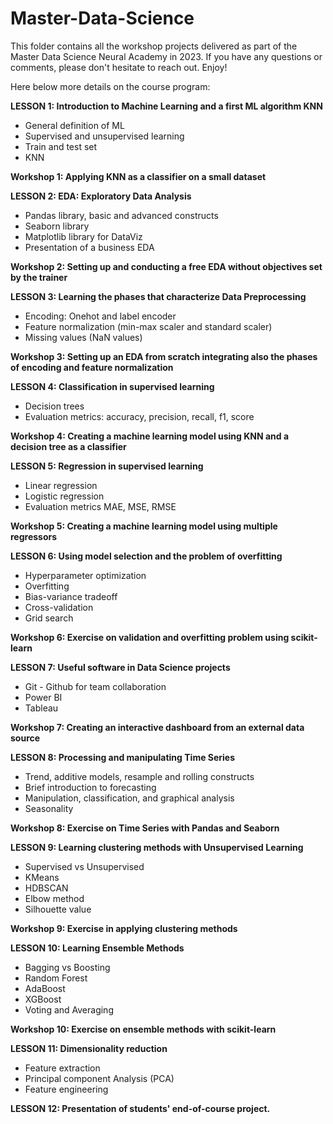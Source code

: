 # Master-Data-Science
This folder contains all the workshop projects delivered as part of the Master Data Science Neural Academy in 2023. If you have any questions or comments, please don't hesitate to reach out. Enjoy!

Here below more details on the course program: 

__LESSON 1: Introduction to Machine Learning and a first ML algorithm KNN__
- General definition of ML
- Supervised and unsupervised learning
- Train and test set
- KNN

__Workshop 1: Applying KNN as a classifier on a small dataset__

__LESSON 2: EDA: Exploratory Data Analysis__
- Pandas library, basic and advanced constructs
- Seaborn library
- Matplotlib library for DataViz
- Presentation of a business EDA

__Workshop 2: Setting up and conducting a free EDA without objectives set by the trainer__

__LESSON 3: Learning the phases that characterize Data Preprocessing__
- Encoding: Onehot and label encoder
- Feature normalization (min-max scaler and standard scaler)
- Missing values (NaN values)

__Workshop 3: Setting up an EDA from scratch integrating also the phases of encoding and feature normalization__

__LESSON 4: Classification in supervised learning__
- Decision trees
- Evaluation metrics: accuracy, precision, recall, f1, score

__Workshop 4: Creating a machine learning model using KNN and a decision tree as a classifier__

__LESSON 5: Regression in supervised learning__
- Linear regression
- Logistic regression
- Evaluation metrics MAE, MSE, RMSE

__Workshop 5: Creating a machine learning model using multiple regressors__

__LESSON 6: Using model selection and the problem of overfitting__
- Hyperparameter optimization
- Overfitting
- Bias-variance tradeoff
- Cross-validation
- Grid search

__Workshop 6: Exercise on validation and overfitting problem using scikit-learn__

__LESSON 7: Useful software in Data Science projects__
- Git - Github for team collaboration
- Power BI
- Tableau

__Workshop 7: Creating an interactive dashboard from an external data source__

__LESSON 8: Processing and manipulating Time Series__
- Trend, additive models, resample and rolling constructs
- Brief introduction to forecasting
- Manipulation, classification, and graphical analysis
- Seasonality
  
__Workshop 8: Exercise on Time Series with Pandas and Seaborn__

__LESSON 9: Learning clustering methods with Unsupervised Learning__
- Supervised vs Unsupervised
- KMeans
- HDBSCAN
- Elbow method
- Silhouette value

__Workshop 9: Exercise in applying clustering methods__

__LESSON 10: Learning Ensemble Methods__
- Bagging vs Boosting
- Random Forest
- AdaBoost
- XGBoost
- Voting and Averaging

__Workshop 10: Exercise on ensemble methods with scikit-learn__

__LESSON 11: Dimensionality reduction__
- Feature extraction
- Principal component Analysis (PCA)
- Feature engineering

__LESSON 12: Presentation of students' end-of-course project.__

